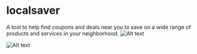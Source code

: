 # localsaver
A tool to help find coupons and deals near you to save on a wide range of products and services in your neighborhood.
![Alt text](http://i1271.photobucket.com/albums/jj622/frederickchoe/1_zpszkkcwifb.jpg"Top")

![Alt text](http://i1271.photobucket.com/albums/jj622/frederickchoe/2_zpsr17wndse.jpg "Tile")
